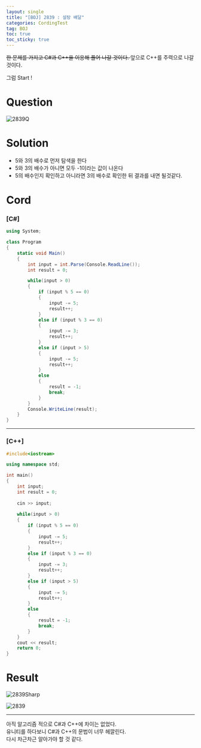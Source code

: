 ```yaml
---
layout: single
title: "[BOJ] 2839 : 설탕 배달"
categories: CordingTest
tag: BOJ
toc: true
toc_sticky: true
---
```


<del> 한 문제를 가지고 C#과 C++을 이용해 풀어 나갈 것이다. </del>
앞으로 C++를 주력으로 나갈 것이다. <br>

그럼 Start !

# Question
![2839Q](https://user-images.githubusercontent.com/97664446/169690650-54308cc0-4c42-400a-bf41-08b695a20e8c.PNG)


# Solution
- 5와 3의 배수로 먼저 탐색을 한다
- 5와 3의 배수가 아니면 모두 -1이라는 값이 나온다
- 5의 배수인지 확인하고 아니라면 3의 배수로 확인한 뒤 결과를 내면 될것같다. <br>

# Cord
###  [C#]

```c#
using System;

class Program
{
    static void Main()
    {
        int input = int.Parse(Console.ReadLine());
        int result = 0;

        while(input > 0)
        {
            if (input % 5 == 0)
            {
                input -= 5;
                result++;
            }
            else if (input % 3 == 0)
            {
                input -= 3;
                result++;
            }
            else if (input > 5)
            {
                input -= 5;
                result++;
            }
            else
            {
                result = -1;
                break;
            }
        }
        Console.WriteLine(result);
    }
}
```

***

### [C++]

```c++
#include<iostream>

using namespace std;

int main()
{
    int input;
    int result = 0;
    
    cin >> input;
    
    while(input > 0)
    {
        if (input % 5 == 0)
        {
            input -= 5;
            result++;
        }
        else if (input % 3 == 0)
        {
            input -= 3;
            result++;
        }
        else if (input > 5)
        {
            input -= 5;
            result++;
        }
        else 
        {
            result = -1;
            break;
        }
    }
    cout << result;
    return 0;
}
```

# Result
![2839Sharp](https://user-images.githubusercontent.com/97664446/168411751-eaa7155c-ba8d-4566-8ce5-811192798622.PNG)

![2839](https://user-images.githubusercontent.com/97664446/168411750-e98f2ba8-9dc0-493f-9fc0-a35cf2edc3c9.PNG)

***

아직 알고리즘 적으로 C#과 C++에 차이는 없었다. <br>
유니티를 하다보니 C#과 C++의 문법이 너무 헤깔린다. <br>
다시 차근차근 알아가야 할 것 같다. <br>
